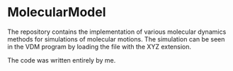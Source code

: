 # MolecularModel

The repository contains the implementation of various molecular dynamics methods for simulations of molecular motions.
The simulation can be seen in the VDM program by loading the file with the XYZ extension.

The code was written entirely by me.
